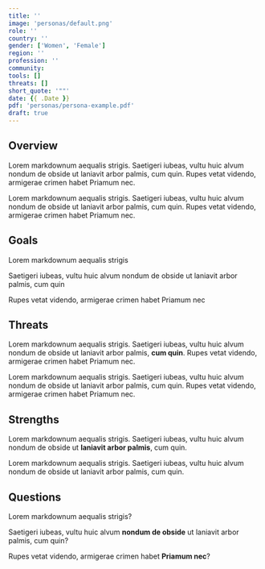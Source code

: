 ```yaml
---
title: ''
image: 'personas/default.png'
role: ''
country: ''
gender: ['Women', 'Female']
region: ''
profession: ''
community:
tools: []
threats: []
short_quote: '""'
date: {{ .Date }}
pdf: 'personas/persona-example.pdf'
draft: true
---
```


## Overview

Lorem markdownum aequalis strigis. Saetigeri iubeas, vultu huic alvum nondum
de obside ut laniavit arbor palmis, cum quin. Rupes vetat videndo, armigerae
crimen habet Priamum nec.

Lorem markdownum aequalis strigis. Saetigeri iubeas, vultu huic alvum nondum
de obside ut laniavit arbor palmis, cum quin. Rupes vetat videndo, armigerae
crimen habet Priamum nec.

## Goals

Lorem markdownum aequalis strigis

Saetigeri iubeas, vultu huic alvum nondum de obside ut laniavit arbor palmis, cum quin

Rupes vetat videndo, armigerae crimen habet Priamum nec

## Threats

Lorem markdownum aequalis strigis. Saetigeri iubeas, vultu huic alvum nondum
de obside ut laniavit arbor palmis, **cum quin**. Rupes vetat videndo, armigerae
crimen habet Priamum nec.

Lorem markdownum aequalis strigis. Saetigeri iubeas, vultu huic alvum nondum
de obside ut laniavit arbor palmis, cum quin. Rupes vetat videndo, armigerae
crimen habet Priamum nec.

## Strengths

Lorem markdownum aequalis strigis. Saetigeri iubeas, vultu huic alvum nondum
de obside ut **laniavit arbor palmis**, cum quin.

Lorem markdownum aequalis strigis. Saetigeri iubeas, vultu huic alvum nondum
de obside ut laniavit arbor palmis, cum quin.

## Questions

Lorem markdownum aequalis strigis?

Saetigeri iubeas, vultu huic alvum **nondum de obside** ut laniavit arbor palmis, cum quin?

Rupes vetat videndo, armigerae crimen habet **Priamum nec**?
